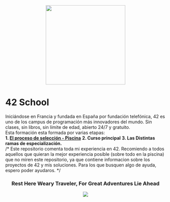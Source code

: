 <div align= "center">
<img src= "https://user-images.githubusercontent.com/114681445/205617171-5d99fa21-0aaa-4e60-91d4-466248237c62.gif" width = "250px">
 </div>
 
 # 42 School
 
Iniciándose en Francia y fundada en España por fundación telefónica, 42 es uno de los campus de programación más innovadores del mundo. Sin clases, sin libros, sin límite de edad, abierto 24/7 y gratuito.
<br>
Esta formación esta formada por varias etapas: 
<br>
**1. [El proceso de selección - Piscina](https://github.com/destrada-s/42_School_Todo/tree/main/42piscine)**
**2. Curso principal**
**3. Las Distintas ramas de especialización.**
<br>
/*
Este repositorio comenta toda mi experiencia en 42. Recomiendo a todos aquellos que quieran la mejor experiencia posible (sobre todo en la piscina) que no miren este repositorio, ya que contiene informacion sobre los proyectos de 42 y mis soluciones.
Para los que busquen algo de ayuda, espero poder ayudaros. 
*/
<br>

<h3 align ="center">Rest Here Weary Traveler, For Great Adventures Lie Ahead </h3>
<div align= "center">
<img src= "https://user-images.githubusercontent.com/114681445/205616601-6dc2dd84-c02a-4a8c-8186-b26f759439e1.gif">
 </div>
